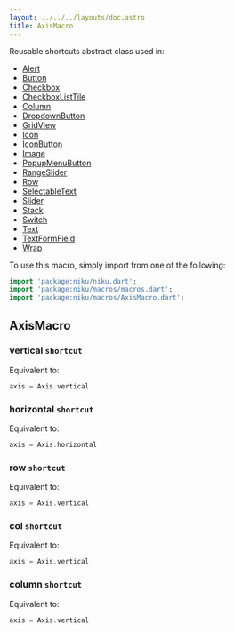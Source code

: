 ```yaml
---
layout: ../../../layouts/doc.astro
title: AxisMacro
---
```

Reusable shortcuts abstract class used in:
- [Alert](/docs/widgets/alert)
- [Button](/docs/widgets/button)
- [Checkbox](/docs/widgets/checkbox)
- [CheckboxListTile](/docs/widgets/checkboxListTile)
- [Column](/docs/widgets/column)
- [DropdownButton](/docs/widgets/dropdownButton)
- [GridView](/docs/widgets/gridView)
- [Icon](/docs/widgets/icon)
- [IconButton](/docs/widgets/iconButton)
- [Image](/docs/widgets/image)
- [PopupMenuButton](/docs/widgets/popupMenuButton)
- [RangeSlider](/docs/widgets/rangeSlider)
- [Row](/docs/widgets/row)
- [SelectableText](/docs/widgets/selectableText)
- [Slider](/docs/widgets/slider)
- [Stack](/docs/widgets/stack)
- [Switch](/docs/widgets/switch)
- [Text](/docs/widgets/text)
- [TextFormField](/docs/widgets/textFormField)
- [Wrap](/docs/widgets/wrap)


To use this macro, simply import from one of the following:
```dart
import 'package:niku/niku.dart';
import 'package:niku/macros/macros.dart';
import 'package:niku/macros/AxisMacro.dart';
```
## AxisMacro

### vertical `shortcut`

Equivalent to:
```dart
axis = Axis.vertical
```

### horizontal `shortcut`

Equivalent to:
```dart
axis = Axis.horizontal
```

### row `shortcut`

Equivalent to:
```dart
axis = Axis.vertical
```

### col `shortcut`

Equivalent to:
```dart
axis = Axis.vertical
```

### column `shortcut`

Equivalent to:
```dart
axis = Axis.vertical
```


